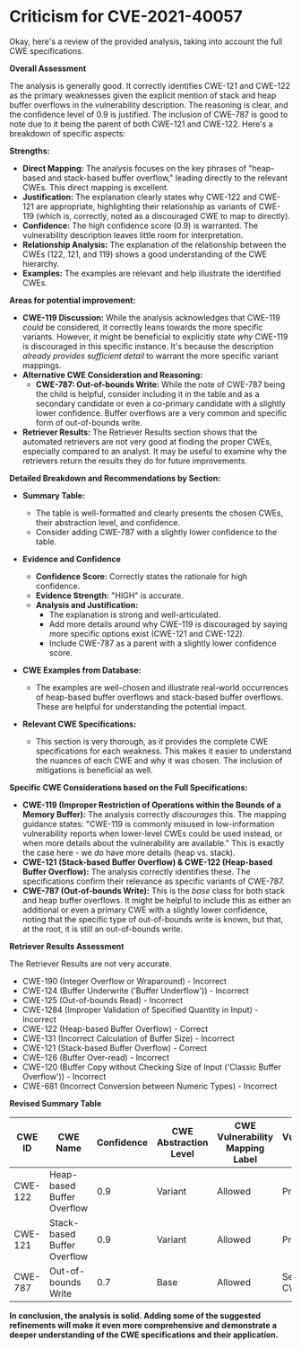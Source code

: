 # Criticism for CVE-2021-40057

Okay, here's a review of the provided analysis, taking into account the full CWE specifications.

**Overall Assessment**

The analysis is generally good.  It correctly identifies CWE-121 and CWE-122 as the primary weaknesses given the explicit mention of stack and heap buffer overflows in the vulnerability description. The reasoning is clear, and the confidence level of 0.9 is justified. The inclusion of CWE-787 is good to note due to it being the parent of both CWE-121 and CWE-122.
Here's a breakdown of specific aspects:

**Strengths:**

*   **Direct Mapping:** The analysis focuses on the key phrases of "heap-based and stack-based buffer overflow," leading directly to the relevant CWEs. This direct mapping is excellent.
*   **Justification:** The explanation clearly states why CWE-122 and CWE-121 are appropriate, highlighting their relationship as variants of CWE-119 (which is, correctly, noted as a discouraged CWE to map to directly).
*   **Confidence:**  The high confidence score (0.9) is warranted.  The vulnerability description leaves little room for interpretation.
*   **Relationship Analysis:** The explanation of the relationship between the CWEs (122, 121, and 119) shows a good understanding of the CWE hierarchy.
*   **Examples:** The examples are relevant and help illustrate the identified CWEs.

**Areas for potential improvement:**

*   **CWE-119 Discussion:** While the analysis acknowledges that CWE-119 *could* be considered, it correctly leans towards the more specific variants.  However, it might be beneficial to explicitly state *why* CWE-119 is discouraged in this specific instance. It's because the description *already provides sufficient detail* to warrant the more specific variant mappings.
*   **Alternative CWE Consideration and Reasoning:**
    *   **CWE-787: Out-of-bounds Write:** While the note of CWE-787 being the child is helpful, consider including it in the table and as a secondary candidate or even a co-primary candidate with a slightly lower confidence. Buffer overflows are a very common and specific form of out-of-bounds write.
*   **Retriever Results:** The Retriever Results section shows that the automated retrievers are not very good at finding the proper CWEs, especially compared to an analyst. It may be useful to examine why the retrievers return the results they do for future improvements.

**Detailed Breakdown and Recommendations by Section:**

*   **Summary Table:**

    *   The table is well-formatted and clearly presents the chosen CWEs, their abstraction level, and confidence.
    *   Consider adding CWE-787 with a slightly lower confidence to the table.

*   **Evidence and Confidence**

    *   **Confidence Score:** Correctly states the rationale for high confidence.
    *   **Evidence Strength:** "HIGH" is accurate.
    *   **Analysis and Justification:**
        *   The explanation is strong and well-articulated.
        *   Add more details around why CWE-119 is discouraged by saying more specific options exist (CWE-121 and CWE-122).
        *   Include CWE-787 as a parent with a slightly lower confidence score.

*   **CWE Examples from Database:**

    *   The examples are well-chosen and illustrate real-world occurrences of heap-based buffer overflows and stack-based buffer overflows. These are helpful for understanding the potential impact.

*   **Relevant CWE Specifications:**

    *   This section is very thorough, as it provides the complete CWE specifications for each weakness. This makes it easier to understand the nuances of each CWE and why it was chosen. The inclusion of mitigations is beneficial as well.

**Specific CWE Considerations based on the Full Specifications:**

*   **CWE-119 (Improper Restriction of Operations within the Bounds of a Memory Buffer):**  The analysis correctly *discourages* this.  The mapping guidance states: "CWE-119 is commonly misused in low-information vulnerability reports when lower-level CWEs could be used instead, or when more details about the vulnerability are available."  This is exactly the case here - we *do* have more details (heap vs. stack).
*   **CWE-121 (Stack-based Buffer Overflow) & CWE-122 (Heap-based Buffer Overflow):** The analysis correctly identifies these. The specifications confirm their relevance as specific variants of CWE-787.
*   **CWE-787 (Out-of-bounds Write):** This is the *base* class for both stack and heap buffer overflows. It might be helpful to include this as either an additional or even a primary CWE with a slightly lower confidence, noting that the specific type of out-of-bounds write is known, but that, at the root, it is still an out-of-bounds write.

**Retriever Results Assessment**

The Retriever Results are not very accurate.

*   CWE-190 (Integer Overflow or Wraparound) - Incorrect
*   CWE-124 (Buffer Underwrite ('Buffer Underflow')) - Incorrect
*   CWE-125 (Out-of-bounds Read) - Incorrect
*   CWE-1284 (Improper Validation of Specified Quantity in Input) - Incorrect
*   CWE-122 (Heap-based Buffer Overflow) - Correct
*   CWE-131 (Incorrect Calculation of Buffer Size) - Incorrect
*   CWE-121 (Stack-based Buffer Overflow) - Correct
*   CWE-126 (Buffer Over-read) - Incorrect
*   CWE-120 (Buffer Copy without Checking Size of Input ('Classic Buffer Overflow')) - Incorrect
*   CWE-681 (Incorrect Conversion between Numeric Types) - Incorrect

**Revised Summary Table**

| CWE ID | CWE Name | Confidence | CWE Abstraction Level | CWE Vulnerability Mapping Label | CWE-Vulnerability Mapping Notes |
|---|---|---|---|---|---|
| CWE-122 | Heap-based Buffer Overflow | 0.9 | Variant | Allowed | Primary CWE |
| CWE-121 | Stack-based Buffer Overflow | 0.9 | Variant | Allowed | Primary CWE |
| CWE-787 | Out-of-bounds Write | 0.7 | Base | Allowed | Secondary CWE |

**In conclusion, the analysis is solid.  Adding some of the suggested refinements will make it even more comprehensive and demonstrate a deeper understanding of the CWE specifications and their application.**